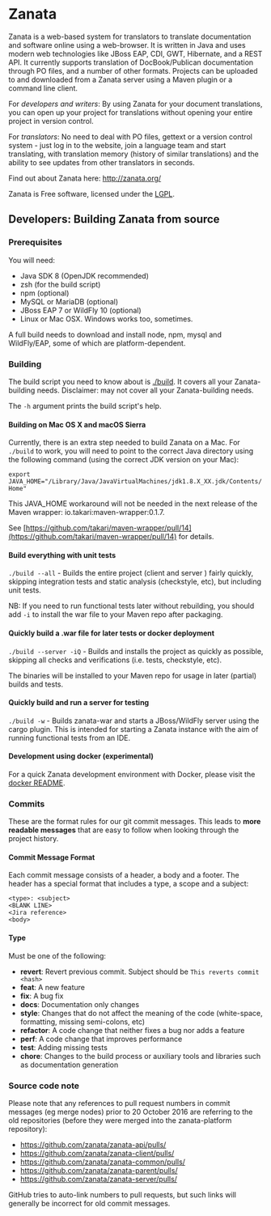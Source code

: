 # Zanata

Zanata is a web-based system for translators to translate
documentation and software online using a web-browser. It is
written in Java and uses modern web technologies like JBoss EAP,
CDI, GWT, Hibernate, and a REST API. It currently supports
translation of DocBook/Publican documentation through PO
files, and a number of other formats. Projects can be uploaded
to and downloaded from a Zanata server using a Maven plugin or
a command line client.

For *developers and writers*: By using Zanata for
your document translations, you can open up your project for
translations without opening your entire project in version
control.

For *translators*: No need to deal with PO files,
gettext or a version control system - just log in to the website, join
a language team and start translating, with translation memory (history
of similar translations) and the ability to see updates from other
translators in seconds.

Find out about Zanata here: http://zanata.org/


Zanata is Free software, licensed under the [LGPL][].

[LGPL]: http://www.gnu.org/licenses/lgpl-2.1.html


## Developers: Building Zanata from source

### Prerequisites

You will need:
- Java SDK 8 (OpenJDK recommended)
- zsh (for the build script)
- npm (optional)
- MySQL or MariaDB (optional)
- JBoss EAP 7 or WildFly 10 (optional)
- Linux or Mac OSX. Windows works too, sometimes.

A full build needs to download and install node, npm, mysql and WildFly/EAP,
some of which are platform-dependent.

### Building

The build script you need to know about is [./build](`./build`). It covers
all your Zanata-building needs.
Disclaimer: may not cover all your Zanata-building needs.

The `-h` argument prints the build script's help.

#### Building on Mac OS X and macOS Sierra

Currently, there is an extra step needed to build Zanata on a Mac.
For `./build` to work, you will need to point to the correct Java directory using
the following command (using the correct JDK version on your Mac):

`export JAVA_HOME="/Library/Java/JavaVirtualMachines/jdk1.8.X_XX.jdk/Contents/Home"`


This JAVA_HOME workaround will not be needed in the next release of the
Maven wrapper: io.takari:maven-wrapper:0.1.7.

See [https://github.com/takari/maven-wrapper/pull/14](https://github.com/takari/maven-wrapper/pull/14) for details.

#### Build everything with unit tests

`./build --all` - Builds the entire project (client and server ) fairly
quickly, skipping integration tests and static analysis (checkstyle, etc),
but including unit tests.

NB: If you need to run functional tests later without rebuilding, you should
add `-i` to install the war file to your Maven repo after packaging.

#### Quickly build a .war file for later tests or docker deployment

`./build --server -iQ` - Builds and installs the project as quickly as possible,
skipping all checks and verifications (i.e. tests, checkstyle, etc).

The binaries will be installed to your Maven repo for usage in later
(partial) builds and tests.

#### Quickly build and run a server for testing

`./build -w` - Builds zanata-war and starts a JBoss/WildFly server using the
cargo plugin. This is intended for starting a Zanata instance with the aim of
running functional tests from an IDE.

#### Development using docker (experimental)

For a quick Zanata development environment with Docker, please visit the [docker README](docker/README.md).

### Commits

These are the format rules for our git commit messages. This leads to **more readable messages** that are easy to follow when looking through the project history.

#### Commit Message Format
Each commit message consists of a header, a body and a footer. The header has a special format that includes a type, a scope and a subject:

```
<type>: <subject>
<BLANK LINE>
<Jira reference>
<body>
```

#### Type
Must be one of the following:

- **revert**: Revert previous commit. Subject should be `This reverts commit <hash>`
- **feat**: A new feature
- **fix**: A bug fix
- **docs**: Documentation only changes
- **style**: Changes that do not affect the meaning of the code (white-space, formatting, missing semi-colons, etc)
- **refactor**: A code change that neither fixes a bug nor adds a feature
- **perf**: A code change that improves performance
- **test**: Adding missing tests
- **chore**: Changes to the build process or auxiliary tools and libraries such as documentation generation

### Source code note
Please note that any references to pull request numbers in commit
messages (eg merge nodes) prior to 20 October 2016 are referring to the
old repositories (before they were merged into the zanata-platform
repository):

* https://github.com/zanata/zanata-api/pulls/
* https://github.com/zanata/zanata-client/pulls/
* https://github.com/zanata/zanata-common/pulls/
* https://github.com/zanata/zanata-parent/pulls/
* https://github.com/zanata/zanata-server/pulls/

GitHub tries to auto-link numbers to pull requests, but such links will
generally be incorrect for old commit messages.
